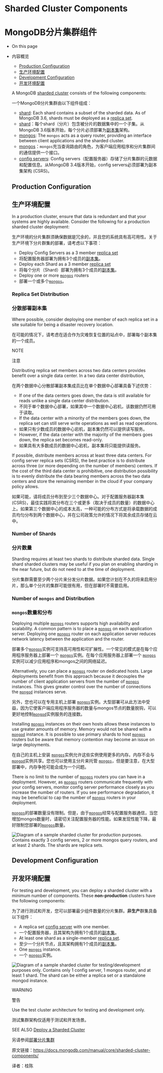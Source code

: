# Sharded Cluster Components

# MongoDB分片集群组件

- On this page

- 内容概览

  - [Production Configuration](https://docs.mongodb.com/v4.2/core/sharded-cluster-components/#production-configuration)
  - [生产环境配置](https://docs.mongodb.com/v4.2/core/sharded-cluster-components/#production-configuration)
  - [Development Configuration](https://docs.mongodb.com/v4.2/core/sharded-cluster-components/#development-configuration)
  - [开发环境配置](https://docs.mongodb.com/v4.2/core/sharded-cluster-components/#development-configuration)
  
  A MongoDB [sharded cluster](https://docs.mongodb.com/v4.2/reference/glossary/#term-sharded-cluster) consists of the following components:
  
  一个MongoDB分片集群由以下组件组成：
  
  - [shard](https://docs.mongodb.com/v4.2/core/sharded-cluster-shards/): Each shard contains a subset of the sharded data. As of MongoDB 3.6, shards must be deployed as a [replica set](https://docs.mongodb.com/v4.2/reference/glossary/#term-replica-set).
  - [shard](https://docs.mongodb.com/v4.2/core/sharded-cluster-shards/)：每个shard（分片）包含被分片的数据集中的一个子集。从MongoDB 3.6版本开始，每个分片必须部署为[副本集](https://docs.mongodb.com/v4.2/reference/glossary/#term-replica-set)架构。 
  - [mongos](https://docs.mongodb.com/v4.2/core/sharded-cluster-query-router/): The `mongos` acts as a query router, providing an interface between client applications and the sharded cluster.
  - [mongos](https://docs.mongodb.com/v4.2/core/sharded-cluster-query-router/)：`mongos`充当查询路由的角色，为客户端应用程序和分片集群间的通信提供一个接口。
  - [config servers](https://docs.mongodb.com/v4.2/core/sharded-cluster-config-servers/): Config servers（配置服务器）存储了分片集群的元数据和配置信息。从MongoDB 3.4版本开始，config servers必须部署为副本集架构 (CSRS)。
  
  
  
  ## Production Configuration
  
  ## 生产环境配置
  
  In a production cluster, ensure that data is redundant and that your systems are highly available. Consider the following for a production sharded cluster deployment:
  
  生产环境的分片集群须确保数据是冗余的，并且您的系统具有高可用性。关于生产环境下分片群集的部署，请考虑以下事项：
  
  - Deploy Config Servers as a 3 member [replica set](https://docs.mongodb.com/v4.2/reference/glossary/#term-replica-set)
  - 将配置服务器部署为拥有3个成员的[副本集](https://docs.mongodb.com/v4.2/reference/glossary/#term-replica-set)。
  - Deploy each Shard as a 3 member [replica set](https://docs.mongodb.com/v4.2/reference/glossary/#term-replica-set)
  - 将每个分片（Shard）部署为拥有3个成员的[副本集](https://docs.mongodb.com/v4.2/reference/glossary/#term-replica-set)。
  - Deploy one or more [`mongos`](https://docs.mongodb.com/v4.2/reference/program/mongos/#bin.mongos) routers
  - 部署一个或多个[`mongos`](https://docs.mongodb.com/v4.2/reference/program/mongos/#bin.mongos)。
  
  ### Replica Set Distribution
  
  ### 分散部署副本集
  
  Where possible, consider deploying one member of each replica set in a site suitable for being a disaster recovery location.
  
  在可能的情况下，请考虑在适合作为灾难恢复位置的站点中，部署每个副本集的一个成员。
  
  NOTE
  
  注意
  
  Distributing replica set members across two data centers provides benefit over a single data center. In a two data center distribution,
  
  在两个数据中心分散部署副本集成员比在单个数据中心部署具备下述优势：
  
  - If one of the data centers goes down, the data is still available for reads unlike a single data center distribution.
  - 不同于单个数据中心部署，如果其中一个数据中心宕机，该数据仍然可用于读取。
  - If the data center with a minority of the members goes down, the replica set can still serve write operations as well as read operations.
  - 如果只有少数成员的数据中心宕机，副本集仍然可以提供读写服务。
  - However, if the data center with the majority of the members goes down, the replica set becomes read-only.
  - 如果具有大多数成员的数据中心宕机，副本集将只能提供读服务。
  
  If possible, distribute members across at least three data centers. For config server replica sets (CSRS), the best practice is to distribute across three (or more depending on the number of members) centers. If the cost of the third data center is prohibitive, one distribution possibility is to evenly distribute the data bearing members across the two data centers and store the remaining member in the cloud if your company policy allows.
  
  如果可能，请将成员分布到至少三个数据中心。对于配置服务器副本集(CSRS)，最佳实践将其分布在三个或更多（取决于成员的数量）的数据中心上。如果第三个数据中心的成本太高，一种可能的分布方式是将承载数据的成员均匀分布到两个数据中心，并在公司政策允许的情况下将其余成员存储在云中。
  
  ### Number of Shards
  
  ### 分片数量
  
  Sharding requires at least two shards to distribute sharded data. Single shard sharded clusters may be useful if you plan on enabling sharding in the near future, but do not need to at the time of deployment.
  
  分片集群需要至少两个分片来分发分片数据。如果您计划在不久的将来启用分片，那么单个分片的集群可能很有用，但在部署时不需要启用。
  
  ### Number of `mongos` and Distribution
  
  ### `mongos`数量和分布
  
  Deploying multiple [`mongos`](https://docs.mongodb.com/v4.2/reference/program/mongos/#bin.mongos) routers supports high availability and scalability. A common pattern is to place a [`mongos`](https://docs.mongodb.com/v4.2/reference/program/mongos/#bin.mongos) on each application server. Deploying one [`mongos`](https://docs.mongodb.com/v4.2/reference/program/mongos/#bin.mongos) router on each application server reduces network latency between the application and the router.
  
  部署多个[`mongos`](https://docs.mongodb.com/v4.2/reference/program/mongos/#bin.mongos)实例可支持高可用性和可扩展性。一个常见的模式是在每个应用程序服务器上部署一个 [`mongos`](https://docs.mongodb.com/v4.2/reference/program/mongos/#bin.mongos)实例。在每个应用服务器上部署一个 [`mongos`](https://docs.mongodb.com/v4.2/reference/program/mongos/#bin.mongos)实例可以减少应用程序和mongos之间的网络延迟。
  
  Alternatively, you can place a [`mongos`](https://docs.mongodb.com/v4.2/reference/program/mongos/#bin.mongos) router on dedicated hosts. Large deployments benefit from this approach because it decouples the number of client application servers from the number of [`mongos`](https://docs.mongodb.com/v4.2/reference/program/mongos/#bin.mongos) instances. This gives greater control over the number of connections the [`mongod`](https://docs.mongodb.com/v4.2/reference/program/mongod/#bin.mongod) instances serve.
  
  另外，您也可以在专用主机上部署 [`mongos`](https://docs.mongodb.com/v4.2/reference/program/mongos/#bin.mongos)实例。大型部署可从此方法中受益，因为它使客户端应用程序服务器的数量与mongos节点的数量脱钩，可以更好地控制[`mongod`](https://docs.mongodb.com/v4.2/reference/program/mongod/#bin.mongod)实例服务的连接数。
  
  Installing [`mongos`](https://docs.mongodb.com/v4.2/reference/program/mongos/#bin.mongos) instances on their own hosts allows these instances to use greater amounts of memory. Memory would not be shared with a [`mongod`](https://docs.mongodb.com/v4.2/reference/program/mongod/#bin.mongod) instance. It is possible to use primary shards to host [`mongos`](https://docs.mongodb.com/v4.2/reference/program/mongos/#bin.mongos) routers but be aware that memory contention may become an issue on large deployments.
  
  在自己的主机上安装 [`mongos`](https://docs.mongodb.com/v4.2/reference/program/mongos/#bin.mongos)实例允许这些实例使用更多的内存。内存不会与[`mongod`](https://docs.mongodb.com/v4.2/reference/program/mongod/#bin.mongod)实例共享。您也可以使用主分片来托管 [`mongos`](https://docs.mongodb.com/v4.2/reference/program/mongos/#bin.mongos)，但是要注意，在大型部署中，内存争抢可能会成为一个问题。
  
  There is no limit to the number of [`mongos`](https://docs.mongodb.com/v4.2/reference/program/mongos/#bin.mongos) routers you can have in a deployment. However, as [`mongos`](https://docs.mongodb.com/v4.2/reference/program/mongos/#bin.mongos) routers communicate frequently with your config servers, monitor config server performance closely as you increase the number of routers. If you see performance degradation, it may be beneficial to cap the number of [`mongos`](https://docs.mongodb.com/v4.2/reference/program/mongos/#bin.mongos) routers in your deployment.
  
  [`mongos`](https://docs.mongodb.com/v4.2/reference/program/mongos/#bin.mongos)的部署数量没有限制。但是，由于[`mongos`](https://docs.mongodb.com/v4.2/reference/program/mongos/#bin.mongos)经常与配置服务器通信，当您增加mongos数量时，请密切关注配置服务器的性能。如果发现性能下降，最好限制您部署的[`mongos`](https://docs.mongodb.com/v4.2/reference/program/mongos/#bin.mongos)数量。
  
  ![Diagram of a sample sharded cluster for production purposes.  Contains exactly 3 config servers, 2 or more ``mongos`` query routers, and at least 2 shards. The shards are replica sets.](https://docs.mongodb.com/v4.2/_images/sharded-cluster-production-architecture.bakedsvg.svg)
  
  ## Development Configuration
  
  ## 开发环境配置
  
  For testing and development, you can deploy a sharded cluster with a minimum number of components. These **non-production** clusters have the following components:
  
  为了进行测试和开发，您可以部署最少组件数量的分片集群。**非生产**群集具备以下组件：
  
  - A replica set [config server](https://docs.mongodb.com/v4.2/core/sharded-cluster-config-servers/#sharding-config-server) with one member.
  - 一个配置服务器，且其架构为拥有1个成员的[副本集](https://docs.mongodb.com/v4.2/reference/glossary/#term-replica-set)。
  - At least one shard as a single-member [replica set](https://docs.mongodb.com/v4.2/reference/glossary/#term-replica-set).
  - 至少一个分片节点，且其架构拥有1个成员的[副本集](https://docs.mongodb.com/v4.2/reference/glossary/#term-replica-set)。
  - One [`mongos`](https://docs.mongodb.com/v4.2/reference/program/mongos/#bin.mongos) instance.
  - 一个 [`mongos`](https://docs.mongodb.com/v4.2/reference/program/mongos/#bin.mongos)实例。
  
  ![Diagram of a sample sharded cluster for testing/development purposes only.  Contains only 1 config server, 1 ``mongos`` router, and at least 1 shard. The shard can be either a replica set or a standalone ``mongod`` instance.](https://docs.mongodb.com/v4.2/_images/sharded-cluster-test-architecture.bakedsvg.svg)
  
  
  WARNING
  
  警告
  
  Use the test cluster architecture for testing and development only.
  
  测试集群架构仅适用于测试和开发场景。
  
  SEE ALSO [Deploy a Sharded Cluster](https://docs.mongodb.com/v4.2/tutorial/deploy-shard-cluster/)
  
  另请参阅[部署分片集群](https://docs.mongodb.com/v4.2/tutorial/deploy-shard-cluster/)
  
  
  原文链接：https://docs.mongodb.com/manual/core/sharded-cluster-components/
  
  译者：桂陈
  
  
  
